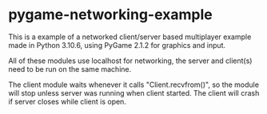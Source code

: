 # pygame-networking-example
This is a example of a networked client/server based multiplayer example made in Python 3.10.6, using PyGame 2.1.2 for graphics and input.

All of these modules use localhost for networking, the server and client(s) need to be run on the same machine.

The client module waits whenever it calls "Client.recvfrom()", so the module will stop unless server was running when client started.
The client will crash if server closes while client is open.
